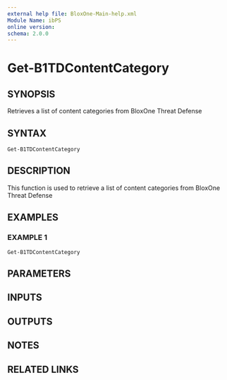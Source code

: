 ```yaml
---
external help file: BloxOne-Main-help.xml
Module Name: ibPS
online version:
schema: 2.0.0
---
```


# Get-B1TDContentCategory

## SYNOPSIS
Retrieves a list of content categories from BloxOne Threat Defense

## SYNTAX

```
Get-B1TDContentCategory
```

## DESCRIPTION
This function is used to retrieve a list of content categories from BloxOne Threat Defense

## EXAMPLES

### EXAMPLE 1
```
Get-B1TDContentCategory
```

## PARAMETERS

## INPUTS

## OUTPUTS

## NOTES

## RELATED LINKS
